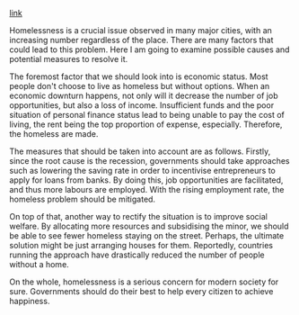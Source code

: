 [link](https://www.ielts-writing.info/EXAM/ielts_writing_samples_task_2/1216/)

Homelessness is a crucial issue observed in many major cities, with an increasing number regardless of the place. There are many factors that could lead to this problem. Here I am going to examine possible causes and potential measures to resolve it.

The foremost factor that we should look into is economic status. Most people don't choose to live as homeless but without options. When an economic downturn happens, not only will it decrease the number of job opportunities, but also a loss of income. Insufficient funds and the poor situation of personal finance status lead to being unable to pay the cost of living, the rent being the top proportion of expense, especially. Therefore, the homeless are made.

The measures that should be taken into account are as follows. Firstly, since the root cause is the recession, governments should take approaches such as lowering the saving rate in order to incentivise entrepreneurs to apply for loans from banks. By doing this, job opportunities are facilitated, and thus more labours are employed. With the rising employment rate, the homeless problem should be mitigated.

On top of that, another way to rectify the situation is to improve social welfare. By allocating more resources and subsidising the minor, we should be able to see fewer homeless staying on the street. Perhaps, the ultimate solution might be just arranging houses for them. Reportedly, countries running the approach have drastically reduced the number of people without a home.

On the whole, homelessness is a serious concern for modern society for sure.   Governments should do their best to help every citizen to achieve happiness.